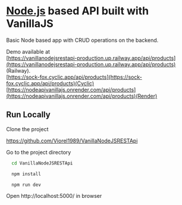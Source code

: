 # [Node.js](https://nodejs.org/en/)  based API built with VanillaJS

Basic Node based app with CRUD operations on the backend.

Demo available at   
[https://vanillanodejsrestapi-production.up.railway.app/api/products](https://vanillanodejsrestapi-production.up.railway.app/api/products) (Railway).  
[https://sock-fox.cyclic.app/api/products](https://sock-fox.cyclic.app/api/products)(Cyclic)  
[https://nodeapivanillajs.onrender.com/api/products](https://nodeapivanillajs.onrender.com/api/products)(Render)

## Run Locally

Clone the project

https://github.com/Viorel1989/VanillaNodeJSRESTApi


Go to the project directory

```bash
  cd VanillaNodeJSRESTApi
```

```bash
  npm install
```

```bash
  npm run dev
```

Open http://localhost:5000/ in browser
